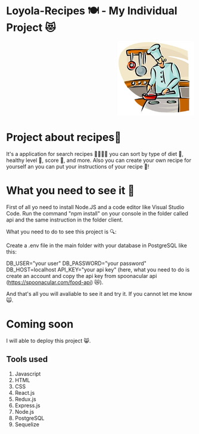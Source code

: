 
# Loyola-Recipes 🍽 - My Individual Project 😻

<p align="right">
  <img height="200" src="./cooking.png" />
</p>

# Project about recipes🥓
It's a application for search recipes 🥧🎂🍔🥓 you can sort by type of diet 🎯, healthy level 🥬, score 🎱, and more. Also you can create your own recipe for yourself an you can put your instructions of your recipe 🥂!

# What you need to see it 🍭
First of all yo need to install Node.JS and a code editor like Visual Studio Code. Run the command "npm install" on your console in the folder called api and the same instruction in the folder client.

What you need to do to see this project is 🔍:

Create a .env file in the main folder with your database in PostgreSQL like this:

DB_USER="your user"
DB_PASSWORD="your password"
DB_HOST=localhost
API_KEY="your api key" (here, what you need to do is create an account and  copy the api key from spoonacular api (https://spoonacular.com/food-api) 😿).

And that's all you will avaliable to see it and try it. If you cannot let me know 🙀. 

# Coming soon
I will able to deploy this project 😸.

## Tools used
1) Javascript
2) HTML
3) CSS
4) React.js
5) Redux.js
6) Express.js
7) Node.js
8) PostgreSQL
9) Sequelize
